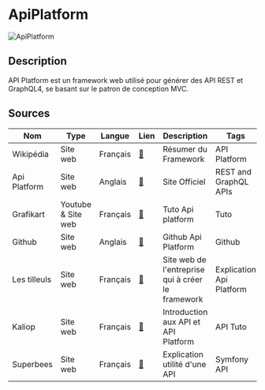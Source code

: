 # ApiPlatform

![ApiPlatform](https://api-platform.com/logo.png "Image de Api Platform")

## Description

API Platform est un framework web utilisé pour générer des API REST et GraphQL4, se basant sur le patron de conception MVC.

## Sources

| Nom              | Type     | Langue   | Lien                                                     | Description         | Tags                         | Note |
| ---------------- | -------- | -------- | -------------------------------------------------------- | ------------------- | ---------------------------- | ---- |
| Wikipédia        | Site web | Français | [:link:](https://fr.wikipedia.org/wiki/API_Platform) | Résumer du Framework       | API Platform               | 4/5  |
| Api Platform    | Site web  | Anglais  | [:link:](https://api-platform.com/)          | Site Officiel |    REST and GraphQL APIs       | 5/5  |
| Grafikart | Youtube & Site web  | Français  | [:link:](https://grafikart.fr/tutoriels/api-platform-intro-1902)         | Tuto Api platform | Tuto       | 5/5  |
| Github        | Site web  | Anglais | [:link:](https://github.com/api-platform/api-platform)            | Github Api Platform | Github        | 3/5  |
| Les tilleuls | Site web  | Français  | [:link:](https://les-tilleuls.coop/technologies/api-platform)     | Site web de l'entreprise qui à créer le framework | Explication Api Platform | 3/5  |
| Kaliop             | Site web  | Français  | [:link:](https://www.kaliop.com/fr/introduction-aux-api-et-api-platform/)        | Introduction aux API et API Platform | API Tuto          | 4/5  |
| Superbees    | Site web  | Français  | [:link:](https://superbees.com/fr/tech/api-platform)              | Explication utilité d'une API | Symfony API          | 3/5  |

